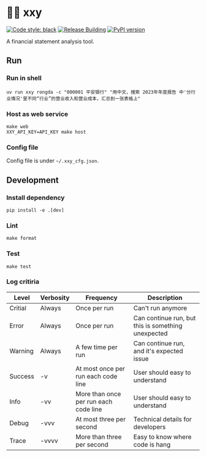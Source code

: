 📢🔬 xxy
========

[![Code style: black](https://img.shields.io/badge/code%20style-black-000000.svg)](https://github.com/psf/black)
[![Release Building](https://github.com/iaalm/xxy/actions/workflows/release.yml/badge.svg)](https://github.com/iaalm/xxy/actions/workflows/release.yml)
[![PyPI version](https://badge.fury.io/py/xxy.svg)](https://badge.fury.io/py/xxy)

A financial statement analysis tool.

## Run

### Run in shell

```shell
uv run xxy rongda -c "000001 平安银行" "用中文，搜索 2023年年度报告 中'分行业情况'里不同“行业”的营业收入和营业成本，汇总到一张表格上"
```

### Host as web service

```shell
make web
XXY_API_KEY=API_KEY make host
```

### Config file
Config file is under `~/.xxy_cfg.json`.

## Development

### Install dependency
```shell
pip install -e .[dev]
```

### Lint
```shell
make format
```

### Test
```shell
make test
```


### Log critiria
| Level | Verbosity | Frequency | Description |
|-------|-----------|-----------|-------------|
| Critial | Always | Once per run | Can't run anymore |
| Error | Always | Once per run | Can continue run, but this is something unexpected |
| Warning | Always | A few time per run | Can continue run, and it's expected issue |
| Success | -v | At most once per run each code line | User should easy to understand |
| Info | -vv | More than once per run each code line | User should easy to understand |
| Debug | -vvv | At most three per second | Technical details for developers |
| Trace | -vvvv | More than three per second | Easy to know where code is hang |
